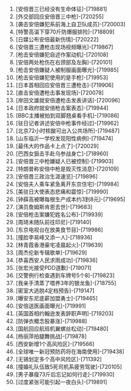 
1. [安倍晋三已经没有生命体征]-[719881]
1. [外交部回应安倍晋三中枪]-[720255]
1. [袭击安倍嫌犯系前海上自卫队成员]-[720003]
1. [特警高温下穿70斤防爆服排险]-[718809]
1. [日媒公布安倍最新伤情]-[720222]
1. [安倍晋三遭枪击现场视频曝光]-[719867]
1. [枪击安倍嫌犯自述作案动机]-[720108]
1. [安倍两处枪伤在右颈部及左胸]-[720101]
1. [枪击安倍嫌疑人被制服画面曝光]-[719985]
1. [枪击安倍嫌犯使用的是手枪]-[719953]
1. [日本首相回应安倍晋三遭枪击]-[719906]
1. [直击安倍遭枪击事发现场]-[720078]
1. [岸田文雄就安倍遭枪击发表讲话]-[720096]
1. [日本政府就安倍枪击案表态]-[719944]
1. [BBC主播被拍到双脚翘桌看手机]-[719086]
1. [驻日记者讲述安倍中枪事件经过]-[719962]
1. [北京72小时核酸可出入公共场所]-[719487]
1. [山东临沂一学校发现阳性病例]-[719474]
1. [最伟大的作品卡上点了]-[720029]
1. [巴西女狙击手赴乌参战身亡]-[718960]
1. [安倍晋三中枪嫌疑人已被控制]-[719903]
1. [特朗普称安倍中枪是毁灭性消息]-[720109]
1. [安倍晋三政治生涯速览]-[719896]
1. [安倍夫人乘车紧急离开东京住宅]-[719984]
1. [美驻日大使表态悲痛和震惊]-[719990]
1. [钟薛高被曝每根生产成本约3到8元]-[719695]
1. [演员詹姆斯肯恩去世]-[719683]
1. [安倍枪击案嫌犯姓名公布]-[719939]
1. [周琦未随队前往印尼]-[719140]
1. [东京电视台在放美食节目]-[719986]
1. [撞脸李易峰又添一人]-[718936]
1. [林青霞香港豪宅凌晨起火]-[719639]
1. [周杰伦新专辑歌单]-[719629]
1. [恭喜西安人民求雨成功]-[719836]
1. [张宏光接受PDD道歉]-[719071]
1. [交警例行检查遇到车牌号5个8]-[719823]
1. [我亲手清蒸了喂养3年的银龙鱼]-[718755]
1. [密室大逃脱4定档预告]-[719147]
1. [曝安东尼底薪加盟勇士]-[719465]
1. [安倍送医画面曝光]-[719991]
1. [英国首相约翰逊发表辞职声明]-[719203]
1. [防弹衣概念股暴涨]-[719988]
1. [国航回应航班机翼螺丝松动]-[719480]
1. [杨丽萍拍腿舞挑战]-[719878]
1. [西安新增1个高风险区]-[719566]
1. [全球唯一新冠预防药将在海南使用]-[719438]
1. [无锡划定多个高中风险区]-[711392]
1. [撞婚礼队伍致5死司机系疲劳驾驶]-[720105]
1. [男子暴瘦73斤后忘记如何行走]-[719930]
1. [过度紧张可能引起一夜白头]-[719891]